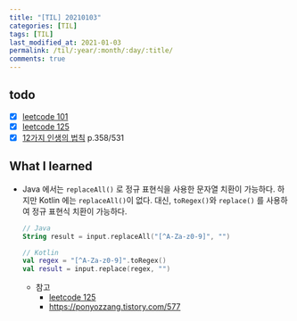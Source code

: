 ```yaml
---
title: "[TIL] 20210103"
categories: [TIL]
tags: [TIL]
last_modified_at: 2021-01-03
permalink: /til/:year/:month/:day/:title/
comments: true
---
```


## todo

- [x] [leetcode 101](https://leetcode.com/problems/symmetric-tree/)
- [x] [leetcode 125](https://leetcode.com/problems/valid-palindrome/)
- [x] [12가지 인생의 법칙]() p.358/531

## What I learned

- Java 에서는 `replaceAll()` 로 정규 표현식을 사용한 문자열 치환이 가능하다.
  하지만 Kotlin 에는 `replaceAll()`이 없다. 대신, `toRegex()`와 `replace()` 를 사용하여 정규 표현식 치환이 가능하다.

  ```kotlin
  // Java
  String result = input.replaceAll("[^A-Za-z0-9]", "")

  // Kotlin
  val regex = "[^A-Za-z0-9]".toRegex()
  val result = input.replace(regex, "")
  ```

  - 참고
    - [leetcode 125](https://leetcode.com/problems/valid-palindrome/)
    - https://ponyozzang.tistory.com/577
